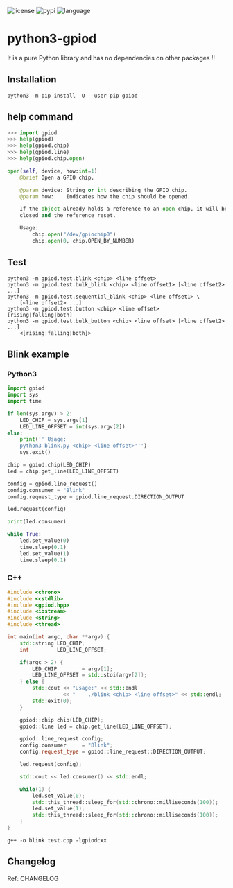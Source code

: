 ![license](https://img.shields.io/github/license/hhk7734/python3-gpiod)
![pypi](https://img.shields.io/pypi/v/gpiod)
![language](https://img.shields.io/github/languages/top/hhk7734/python3-gpiod)

# python3-gpiod

It is a pure Python library and has no dependencies on other packages !!

## Installation

```shell
python3 -m pip install -U --user pip gpiod
```

## help command

```python
>>> import gpiod
>>> help(gpiod)
>>> help(gpiod.chip)
>>> help(gpiod.line)
>>> help(gpiod.chip.open)

open(self, device, how:int=1)
    @brief Open a GPIO chip.

    @param device: String or int describing the GPIO chip.
    @param how:    Indicates how the chip should be opened.

    If the object already holds a reference to an open chip, it will be
    closed and the reference reset.

    Usage:
        chip.open("/dev/gpiochip0")
        chip.open(0, chip.OPEN_BY_NUMBER)
```

## Test

```shell
python3 -m gpiod.test.blink <chip> <line offset>
python3 -m gpiod.test.bulk_blink <chip> <line offset1> [<line offset2> ...]
python3 -m gpiod.test.sequential_blink <chip> <line offset1> \
    [<line offset2> ...]
python3 -m gpiod.test.button <chip> <line offset> [rising|falling|both]
python3 -m gpiod.test.bulk_button <chip> <line offset> [<line offset2> ...]
    <[rising|falling|both]>
```

## Blink example

### Python3

```python
import gpiod
import sys
import time

if len(sys.argv) > 2:
    LED_CHIP = sys.argv[1]
    LED_LINE_OFFSET = int(sys.argv[2])
else:
    print('''Usage:
    python3 blink.py <chip> <line offset>''')
    sys.exit()

chip = gpiod.chip(LED_CHIP)
led = chip.get_line(LED_LINE_OFFSET)

config = gpiod.line_request()
config.consumer = "Blink"
config.request_type = gpiod.line_request.DIRECTION_OUTPUT

led.request(config)

print(led.consumer)

while True:
    led.set_value(0)
    time.sleep(0.1)
    led.set_value(1)
    time.sleep(0.1)
```

### C++

```c++
#include <chrono>
#include <cstdlib>
#include <gpiod.hpp>
#include <iostream>
#include <string>
#include <thread>

int main(int argc, char **argv) {
    std::string LED_CHIP;
    int         LED_LINE_OFFSET;

    if(argc > 2) {
        LED_CHIP        = argv[1];
        LED_LINE_OFFSET = std::stoi(argv[2]);
    } else {
        std::cout << "Usage:" << std::endl
                  << "    ./blink <chip> <line offset>" << std::endl;
        std::exit(0);
    }

    gpiod::chip chip(LED_CHIP);
    gpiod::line led = chip.get_line(LED_LINE_OFFSET);

    gpiod::line_request config;
    config.consumer     = "Blink";
    config.request_type = gpiod::line_request::DIRECTION_OUTPUT;

    led.request(config);

    std::cout << led.consumer() << std::endl;

    while(1) {
        led.set_value(0);
        std::this_thread::sleep_for(std::chrono::milliseconds(100));
        led.set_value(1);
        std::this_thread::sleep_for(std::chrono::milliseconds(100));
    }
}
```

```shell
g++ -o blink test.cpp -lgpiodcxx
```

## Changelog

Ref: CHANGELOG
